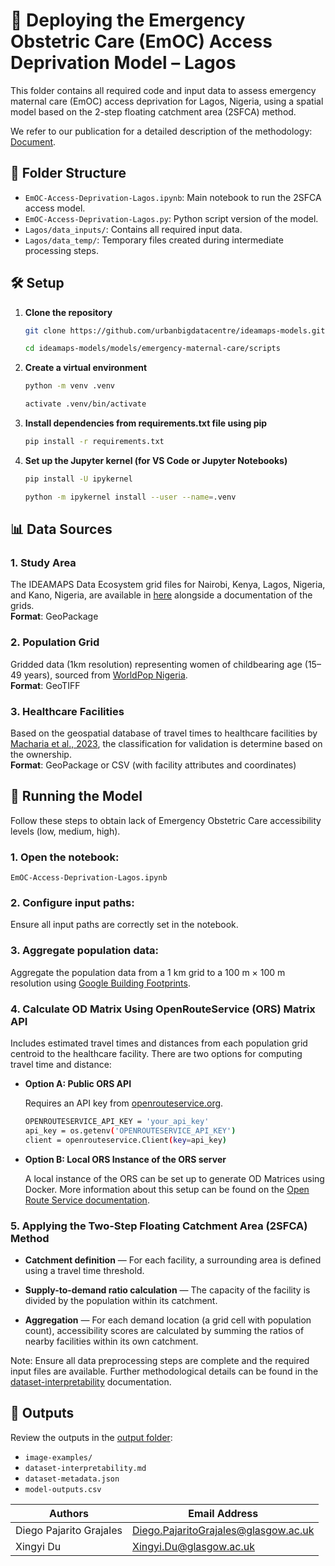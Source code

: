 # 🏥 Deploying the Emergency Obstetric Care (EmOC) Access Deprivation Model – Lagos

This folder contains all required code and input data to assess emergency maternal care (EmOC) access deprivation for Lagos, Nigeria, using a spatial model based on the 2-step floating catchment area (2SFCA) method.

We refer to our publication for a detailed description of the methodology: [Document](https://docs.google.com/document/d/1dGsay3PzLPfFJ8P2z702lm-oXsCebGyoMiSjkgl5jr4/edit?tab=t.0#heading=h.xm1wdqmjz1kd).

## 📁 Folder Structure

- `EmOC-Access-Deprivation-Lagos.ipynb`: Main notebook to run the 2SFCA access model.
- `EmOC-Access-Deprivation-Lagos.py`: Python script version of the model.
- `Lagos/data_inputs/`: Contains all required input data.
- `Lagos/data_temp/`: Temporary files created during intermediate processing steps.

## 🛠️ Setup

1. **Clone the repository**

   ```bash
   git clone https://github.com/urbanbigdatacentre/ideamaps-models.git
   
   cd ideamaps-models/models/emergency-maternal-care/scripts
2. **Create a virtual environment**

    ```bash
    python -m venv .venv
    
    activate .venv/bin/activate
3. **Install dependencies from requirements.txt file using pip**

   ```bash
   pip install -r requirements.txt
4. **Set up the Jupyter kernel (for VS Code or Jupyter Notebooks)**

   ```bash
   pip install -U ipykernel
   
   python -m ipykernel install --user --name=.venv

## 📊 Data Sources

### 1. **Study Area**  
   The IDEAMAPS Data Ecosystem grid files for Nairobi, Kenya, Lagos, Nigeria, and Kano, Nigeria, are available in [here](https://github.com/urbanbigdatacentre/ideamaps-models/tree/dev/docs/study-areas) alongside a documentation of the grids.  
   **Format**: GeoPackage

### 2. **Population Grid**  
   Gridded data (1km resolution) representing women of childbearing age (15–49 years), sourced from [WorldPop Nigeria](https://hub.worldpop.org/geodata/summary?id=18447).  
   **Format**: GeoTIFF

### 3. **Healthcare Facilities**  
   Based on the geospatial database of travel times to healthcare facilities by [Macharia et al., 2023](https://doi.org/10.6084/m9.figshare.22689667.v2), the classification for validation is determine based on the ownership.  
   **Format**: GeoPackage or CSV (with facility attributes and coordinates)

## 🚀 Running the Model

Follow these steps to obtain lack of Emergency Obstetric Care accessibility levels (low, medium, high).

### 1. **Open the notebook:**  
   `EmOC-Access-Deprivation-Lagos.ipynb`

### 2. **Configure input paths:**  
   Ensure all input paths are correctly set in the notebook.

### 3. **Aggregate population data:**  
   Aggregate the population data from a 1 km grid to a 100 m × 100 m resolution using [Google Building Footprints](https://developers.google.com/earth-engine/datasets/catalog/GOOGLE_Research_open-buildings_v3_polygons).

### 4. **Calculate OD Matrix Using OpenRouteService (ORS) Matrix API**  

   Includes estimated travel times and distances from each population grid centroid to the healthcare facility. There are two options for computing travel time and distance:

   - **Option A: Public ORS API**

     Requires an API key from [openrouteservice.org](https://openrouteservice.org/).

     ```bash
     OPENROUTESERVICE_API_KEY = 'your_api_key'
     api_key = os.getenv('OPENROUTESERVICE_API_KEY')
     client = openrouteservice.Client(key=api_key)
     ```

   - **Option B: Local ORS Instance of the ORS server**

     A local instance of the ORS can be set up to generate OD Matrices using Docker. More information about this setup can be found on the [Open Route Service documentation](https://github.com/GIScience/openrouteservice/tree/main).

### 5. **Applying the Two-Step Floating Catchment Area (2SFCA) Method**

   - **Catchment definition** — For each facility, a surrounding area is defined using a travel time threshold.

   - **Supply-to-demand ratio calculation** — The capacity of the facility is divided by the population within its catchment.

   - **Aggregation** — For each demand location (a grid cell with population count), accessibility scores are calculated by summing the ratios of nearby facilities within its own catchment.

Note: Ensure all data preprocessing steps are complete and the required input files are available.
Further methodological details can be found in the [dataset-interpretability](https://github.com/urbanbigdatacentre/ideamaps-models/blob/dev/models/emergency-maternal-care/lagos/dataset-interpretability.md) documentation.

## 📎 Outputs

Review the outputs in the [output folder](https://github.com/urbanbigdatacentre/ideamaps-models/blob/dev/models/emergency-maternal-care/lagos):

- `image-examples/`
- `dataset-interpretability.md`
- `dataset-metadata.json`
- `model-outputs.csv`


| Authors                      | Email Address                                      |
|---------------------------|-------------------------------------------|
| Diego Pajarito Grajales  | Diego.PajaritoGrajales@glasgow.ac.uk      |
| Xingyi Du                | Xingyi.Du@glasgow.ac.uk                   |